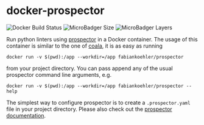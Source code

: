 docker-prospector
========================
![Docker Build Status](https://img.shields.io/docker/build/fabiankoehler/prospector.svg) ![MicroBadger Size](https://img.shields.io/microbadger/image-size/fedora/apache.svg) ![MicroBadger Layers](https://img.shields.io/microbadger/layers/fabiankoehler/prospector.svg)

Run python linters using [prospector](https://github.com/PyCQA/prospector) in a Docker container.
The usage of this container is similar to the one of [coala](https://coala.io/#/home?lang=Python), it is as easy as running
```
docker run -v $(pwd):/app --workdir=/app fabiankoehler/prospector
```
from your project directory.
You can pass append any of the usual prospector command line arguments, e.g.
```
docker run -v $(pwd):/app --workdir=/app fabiankoehler/prospector --help
```
The simplest way to configure prospector is to create a `.prospector.yaml` file in your project directory. Please also check out the [prospector documentation](http://prospector.readthedocs.io/).
